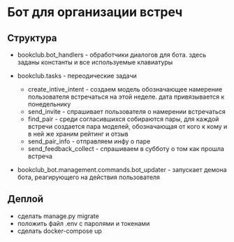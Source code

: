 # Бот для организации встреч

## Структура

* bookclub.bot_handlers - обработчики диалогов для бота. здесь заданы константы и все используемые клавиатуры
* bookclub.tasks - переодические задачи
    * create_intive_intent - создаем модель обозначающее намерение пользователя встречаться на этой неделе. дата привязывается к понедельнику
    * send_invite - спрашивает пользователя о намерении встречаться
    * find_pair - среди согласившихся собираются пары, для каждой встречи создается пара моделей, обозначающая от кого к кому и в ней же храним рейтинг и отзыв
    * send_pair_info - отправляем инфу о паре
    * send_feedback_collect - спрашиваем в субботу о том как прошла встреча
    
* bookclub_bot.management.commands.bot_updater - запускает демона бота, реагирующего на действия пользователя

## Деплой

* сделать manage.py migrate
* положить файл .env с паролями и токенами
* сделать docker-compose up